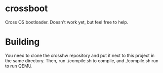 # crossboot
Cross OS bootloader. Doesn't work yet, but feel free to help.
# Building
You need to clone the crosshw repository and put it next to this project in the same directory.
Then, run ./compile.sh to compile, and ./compile.sh run to run QEMU.
